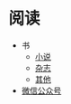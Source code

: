 # 阅读
* 书
  * [小说](book/novel.md)
  * [杂志](book/magazine.md)
  * [其他](book/other.md)
* [微信公众号](wechat.md)